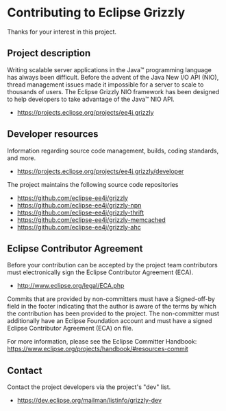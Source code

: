 # Contributing to Eclipse Grizzly

Thanks for your interest in this project.

## Project description

Writing scalable server applications in the Java™ programming language has
always been difficult. Before the advent of the Java New I/O API (NIO), thread
management issues made it impossible for a server to scale to thousands of
users. The Eclipse Grizzly NIO framework has been designed to help developers to
take advantage of the Java™ NIO API.

* https://projects.eclipse.org/projects/ee4j.grizzly

## Developer resources

Information regarding source code management, builds, coding standards, and
more.

* https://projects.eclipse.org/projects/ee4j.grizzly/developer

The project maintains the following source code repositories

* https://github.com/eclipse-ee4j/grizzly
* https://github.com/eclipse-ee4j/grizzly-npn
* https://github.com/eclipse-ee4j/grizzly-thrift
* https://github.com/eclipse-ee4j/grizzly-memcached
* https://github.com/eclipse-ee4j/grizzly-ahc

## Eclipse Contributor Agreement

Before your contribution can be accepted by the project team contributors must
electronically sign the Eclipse Contributor Agreement (ECA).

* http://www.eclipse.org/legal/ECA.php

Commits that are provided by non-committers must have a Signed-off-by field in
the footer indicating that the author is aware of the terms by which the
contribution has been provided to the project. The non-committer must
additionally have an Eclipse Foundation account and must have a signed Eclipse
Contributor Agreement (ECA) on file.

For more information, please see the Eclipse Committer Handbook:
https://www.eclipse.org/projects/handbook/#resources-commit

## Contact

Contact the project developers via the project's "dev" list.

* https://dev.eclipse.org/mailman/listinfo/grizzly-dev
